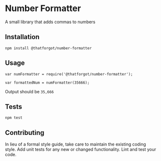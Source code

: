 Number Formatter
=========

A small library that adds commas to numbers

## Installation

  `npm install @thatforgot/number-formatter`

## Usage

    var numFormatter = require('@thatforgot/number-formatter');

    var formattedNum = numFormatter(35666);
  
  
  Output should be `35,666`


## Tests

  `npm test`

## Contributing

In lieu of a formal style guide, take care to maintain the existing coding style. Add unit tests for any new or changed functionality. Lint and test your code.